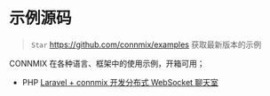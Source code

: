 # 示例源码

> `Star` https://github.com/connmix/examples 获取最新版本的示例

CONNMIX 在各种语言、框架中的使用示例，开箱可用；

- PHP [Laravel + connmix 开发分布式 WebSocket 聊天室](https://github.com/connmix/examples/tree/main/laravel-chat)
